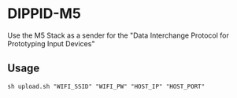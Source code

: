# DIPPID-M5
Use the M5 Stack as a sender for the "Data Interchange Protocol for Prototyping Input Devices"

## Usage

```sh upload.sh "WIFI_SSID" "WIFI_PW" "HOST_IP" "HOST_PORT"```
